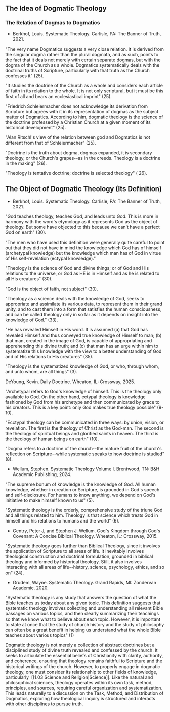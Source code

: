 ## The Idea of Dogmatic Theology

### The Relation of Dogmas to Dogmatics

- Berkhof, Louis. Systematic Theology. Carlisle, PA: The Banner of Truth, 2021.

"The very name Dogmatics suggests a very close relation. It is derived from the singular dogma rather than the plural dogmata, and as such, points to the fact that it deals not merely with certain separate dogmas, but with the dogma of the Church as a whole. Dogmatics systematically deals with the doctrinal truths of Scripture, particularly with that truth as the Church confesses it" (25).

"It studies the doctrine of the Church as a whole and considers each article of faith in its relation to the whole. It is not only scriptural, but it must be this first of all and bears an ecclesiastical imprint" (25).

"Friedrich Schleiermacher does not acknowledge its derivation from Scripture but agrees with it in its representation of dogmas as the subject matter of Dogmatics. According to him, dogmatic theology is the science of the doctrine professed by a Christian Church at a given moment of its historical development" (25).

"Alan Ritschl's view of the relation between god and Dogmatics is not different from that of Schleiermacher" (25).

"Doctrine is the truth about dogma, dogmas expanded, it is secondary theology, or the Church's grapes--as in the creeds. Theology is a doctrine in the making" (26).

"Theology is tentative doctrine; doctrine is selected theology" ( 26).

## The Object of Dogmatic Theology (Its Definition)

- Berkhof, Louis. Systematic Theology. Carlisle, PA: The Banner of Truth, 2021.

"God teaches theology, teaches God, and leads unto God. This is more in harmony with the word's etymology as it represents God as the object of theology. But some have objected to this because we can't have a perfect God on earth" (30).

"The men who have used this definition were generally quite careful to point out that they did not have in mind the knowledge which God has of himself (archetypal knowledge) but the knowledge which man has of God in virtue of His self-revelation (ectypal knowledge)."

"Theology is the science of God and divine things; or of God and His relations to the universe, or God as HE is in Himself and as he is related to all His creatures" (30).

"God is the object of faith, not subject" (30).

"Theology as a science deals with the knowledge of God, seeks to appropriate and assimilate its various data, to represent them in their grand unity, and to cast them into a form that satisfies the human consciousness, and can be called theology only in so far as it depends on insight into the knowledge of God." (33).

"He has revealed Himself in His word. It is assumed (a) that God has revealed Himself and thus conveyed true knowledge of Himself to man; (b) that man, created in the image of God, is capable of appropriating and apprehending this divine truth; and (c) that man has an urge within him to systematize this knowledge with the view to a better understanding of God and of His relations to His creatures" (35).

"Theology is the systematized knowledge of God, or who, through whom, and unto whom, are all things" (3).

DeYoung, Kevin. Daily Doctrine. Wheaton, IL: Crossway, 2025.

"Archetypal refers to God's knowledge of himself. This is the theology only available to God. On the other hand, ectypal theology is knowledge fashioned by God from his archetype and then communicated by grace to his creators. This is a key point: only God makes true theology possible" (9-10).

"Ecctypal theology can be communicated in three ways: by union, vision, or revelation. The first is the theology of Christ as the God-man. The second is the theology of spiritual beings and glorified saints in heaven. The third is the theology of human beings on earth" (10).

"Dogma refers to a doctrine of the church--the mature fruit of the church's reflection on Scripture--while systematic speaks to how doctrine is studied" (8).

- Wellum, Stephen. Systematic Theology Volume I. Brentwood, TN: B&H Academic Publishing, 2024.

"The supreme bonum of knowledge is the knowledge of God. All human knowledge, whether in creation or Scripture, is grounded in God's speech and self-disclosure. For humans to know anything, we depend on God's initiative to make himself known to us" (5).

"Systematic theology is the orderly, comprehensive study of the triune God and all things related to him. Theology is that science which treats God in himself and his relations to humans and the world" (6).

- Gentry, Peter J, and Stephen J. Wellum. God's Kingdom through God's Covenant: A Concise Biblical Theology. Wheaton, IL: Crossway, 2015.

"Systematic theology goes further than Biblical Theology, since it involves the application of Scripture to all areas of life. It inevitably involves theological construction and doctrinal formulation, grounded in biblical theology and informed by historical theology. Still, it also involves interacting with all areas of life--history, science, psychology, ethics, and so on" (24).

- Grudem, Wayne. Systematic Theology. Grand Rapids, MI: Zondervan Academic. 2020.

"Systematic theology is any study that answers the question of what the Bible teaches us today about any given topic. This definition suggests that systematic theology involves collecting and understanding all relevant Bible passages on various topics, and then clearly summarizing their teachings so that we know what to believe about each topic. However, it is important to state at once that the study of church history and the study of philosophy can often be a great benefit in helping us understand what the whole Bible teaches about various topics" (1)

Dogmatic theology is not merely a collection of abstract doctrines but a disciplined study of divine truth revealed and confessed by the church. It seeks to articulate the essential beliefs of Christianity with clarity, authority, and coherence, ensuring that theology remains faithful to Scripture and the historical writings of the church. However, to properly engage in dogmatic theology, one must consider its relationship to other fields of knowledge, particularly  [[1.03 Science and Religion|Science]]. Like the natural and philosophical sciences, theology operates within its own task, method, principles, and sources, requiring careful organization and systematization. This leads naturally to a discussion on the Task, Method, and Distribution of Dogmatics, exploring how theological inquiry is structured and interacts with other disciplines to pursue truth.